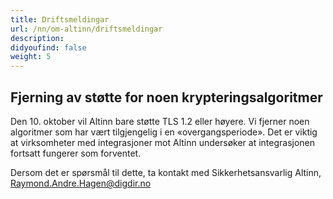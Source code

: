 ```yaml
---
title: Driftsmeldingar
url: /nn/om-altinn/driftsmeldingar
description: 
didyoufind: false
weight: 5
---
```


## Fjerning av støtte for noen krypteringsalgoritmer
Den 10. oktober vil Altinn bare støtte TLS 1.2 eller høyere.
Vi fjerner noen algoritmer som har vært tilgjengelig i en «overgangsperiode».
Det er viktig at virksomheter med integrasjoner mot Altinn undersøker at integrasjonen fortsatt fungerer som forventet.

Dersom det er spørsmål til dette, ta kontakt med Sikkerhetsansvarlig Altinn, Raymond.Andre.Hagen@digdir.no
